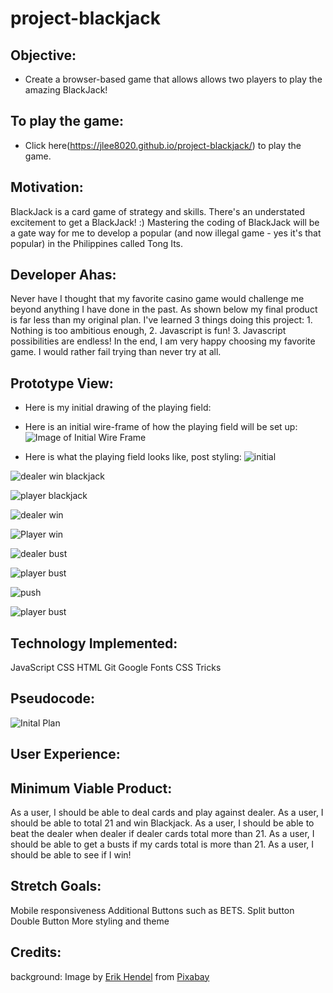 # project-blackjack

## Objective:
  - Create a browser-based game that allows allows two players to play the amazing BlackJack!

## To play the game:
- Click here(https://jlee8020.github.io/project-blackjack/) to play the game.

## Motivation:
BlackJack is a card game of strategy and skills. There's an understated excitement to get a BlackJack! :) Mastering the coding of BlackJack will be a gate way for me to develop a popular (and now illegal game - yes it's that popular) in the Philippines called Tong Its.

## Developer Ahas:
Never have I thought that my favorite casino game would challenge me beyond anything I have done in the past. As shown below my final product is far less than my original plan. I've learned 3 things doing this project: 1. Nothing is too ambitious enough, 2. Javascript is fun! 3. Javascript possibilities are endless! In the end, I am very happy choosing my favorite game. I would rather fail trying than never try at all. 

## Prototype View:
- Here is my initial drawing of the playing field:


- Here is an initial wire-frame of how the playing field will be set up:
![Image of Initial Wire Frame](https://github.com/jlee8020/project-blackjack/blob/master/Screen%20Shot%202020-02-07%20at%202.17.51%20PM.png?raw=true)

- Here is what the playing field looks like, post styling:
![initial](https://github.com/jlee8020/project-blackjack/blob/master/Screen%20Shot%202020-02-18%20at%208.44.24%20PM.png)

![dealer win blackjack](https://github.com/jlee8020/project-blackjack/blob/master/Screen%20Shot%202020-02-18%20at%208.51.37%20PM.png)

![player blackjack](https://github.com/jlee8020/project-blackjack/blob/master/Screen%20Shot%202020-02-22%20at%2012.05.09%20PM.png)

![dealer win](https://github.com/jlee8020/project-blackjack/blob/master/Screen%20Shot%202020-02-18%20at%208.45.09%20PM.png)

![Player win](https://github.com/jlee8020/project-blackjack/blob/master/Screen%20Shot%202020-02-22%20at%2012.12.19%20PM.png)

![dealer bust](https://github.com/jlee8020/project-blackjack/blob/master/Screen%20Shot%202020-02-18%20at%208.42.15%20PM.png)

![player bust](https://github.com/jlee8020/project-blackjack/blob/master/Screen%20Shot%202020-02-22%20at%201.07.20%20PM.png)

![push](https://github.com/jlee8020/project-blackjack/blob/master/Screen%20Shot%202020-02-22%20at%2012.01.37%20PM.png)

![player bust](https://github.com/jlee8020/project-blackjack/blob/master/Screen%20Shot%202020-02-22%20at%2012.12.39%20PM.png)



## Technology Implemented:
JavaScript
CSS
HTML
Git
Google Fonts
CSS Tricks



## Pseudocode:
![Inital Plan](https://github.com/jlee8020/project-blackjack/blob/master/IMG_4676.jpg)

## User Experience:


## Minimum Viable Product:
As a user, I should be able to deal cards and play against dealer.
As a user, I should be able to total 21 and win Blackjack.
As a user, I should be able to beat the dealer when dealer if dealer cards total more than 21.
As a user, I should be able to get a busts if my cards total is more than 21.
As a user, I should be able to see if I win!

## Stretch Goals:
Mobile responsiveness
Additional Buttons such as BETS.
Split button
Double Button
More styling and theme


## Credits:
background: Image by <a href="https://pixabay.com/users/ehendel-3813878/?utm_source=link-attribution&amp;utm_medium=referral&amp;utm_campaign=image&amp;utm_content=2339481">Erik Hendel</a> from <a href="https://pixabay.com/?utm_source=link-attribution&amp;utm_medium=referral&amp;utm_campaign=image&amp;utm_content=2339481">Pixabay</a>

